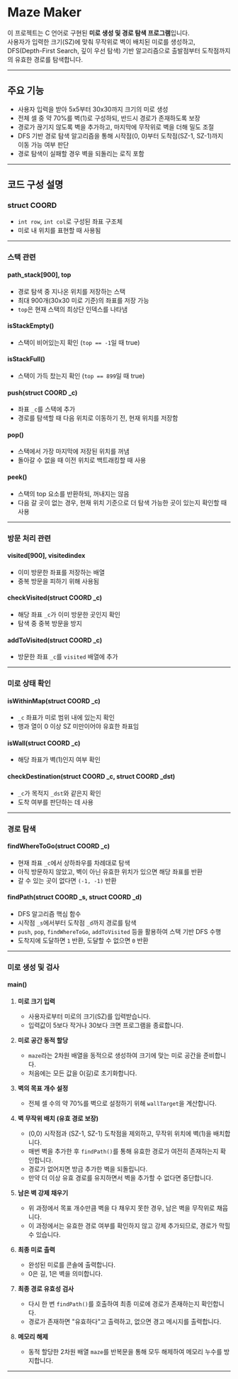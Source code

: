# Maze Maker

이 프로젝트는 C 언어로 구현된 **미로 생성 및 경로 탐색 프로그램**입니다.  
사용자가 입력한 크기(SZ)에 맞춰 무작위로 벽이 배치된 미로를 생성하고,  
DFS(Depth-First Search, 깊이 우선 탐색) 기반 알고리즘으로 출발점부터 도착점까지의 유효한 경로를 탐색합니다.

---

## 주요 기능

- 사용자 입력을 받아 5x5부터 30x30까지 크기의 미로 생성
- 전체 셀 중 약 70%를 벽(1)로 구성하되, 반드시 경로가 존재하도록 보장
- 경로가 끊기지 않도록 벽을 추가하고, 마지막에 무작위로 벽을 더해 밀도 조절
- DFS 기반 경로 탐색 알고리즘을 통해 시작점(0, 0)부터 도착점(SZ-1, SZ-1)까지 이동 가능 여부 판단
- 경로 탐색이 실패할 경우 벽을 되돌리는 로직 포함

---

## 코드 구성 설명

### struct COORD

- `int row`, `int col`로 구성된 좌표 구조체
- 미로 내 위치를 표현할 때 사용됨

---

### 스택 관련

#### path_stack[900], top

- 경로 탐색 중 지나온 위치를 저장하는 스택
- 최대 900개(30x30 미로 기준)의 좌표를 저장 가능
- `top`은 현재 스택의 최상단 인덱스를 나타냄

#### isStackEmpty()

- 스택이 비어있는지 확인 (`top == -1`일 때 true)

#### isStackFull()

- 스택이 가득 찼는지 확인 (`top == 899`일 때 true)

#### push(struct COORD \_c)

- 좌표 `_c`를 스택에 추가
- 경로를 탐색할 때 다음 위치로 이동하기 전, 현재 위치를 저장함

#### pop()

- 스택에서 가장 마지막에 저장된 위치를 꺼냄
- 돌아갈 수 없을 때 이전 위치로 백트래킹할 때 사용

#### peek()

- 스택의 top 요소를 반환하되, 꺼내지는 않음
- 다음 갈 곳이 없는 경우, 현재 위치 기준으로 더 탐색 가능한 곳이 있는지 확인할 때 사용

---

### 방문 처리 관련

#### visited[900], visitedindex

- 이미 방문한 좌표를 저장하는 배열
- 중복 방문을 피하기 위해 사용됨

#### checkVisited(struct COORD \_c)

- 해당 좌표 `_c`가 이미 방문한 곳인지 확인
- 탐색 중 중복 방문을 방지

#### addToVisited(struct COORD \_c)

- 방문한 좌표 `_c`를 `visited` 배열에 추가

---

### 미로 상태 확인

#### isWithinMap(struct COORD \_c)

- `_c` 좌표가 미로 범위 내에 있는지 확인
- 행과 열이 0 이상 SZ 미만이어야 유효한 좌표임

#### isWall(struct COORD \_c)

- 해당 좌표가 벽(1)인지 여부 확인

#### checkDestination(struct COORD \_c, struct COORD \_dst)

- `_c`가 목적지 `_dst`와 같은지 확인
- 도착 여부를 판단하는 데 사용

---

### 경로 탐색

#### findWhereToGo(struct COORD \_c)

- 현재 좌표 `_c`에서 상하좌우를 차례대로 탐색
- 아직 방문하지 않았고, 벽이 아닌 유효한 위치가 있으면 해당 좌표를 반환
- 갈 수 있는 곳이 없다면 `(-1, -1)` 반환

#### findPath(struct COORD \_s, struct COORD \_d)

- DFS 알고리즘 핵심 함수
- 시작점 `_s`에서부터 도착점 `_d`까지 경로를 탐색
- `push`, `pop`, `findWhereToGo`, `addToVisited` 등을 활용하여 스택 기반 DFS 수행
- 도착지에 도달하면 `1` 반환, 도달할 수 없으면 `0` 반환

---

### 미로 생성 및 검사

#### main()

1. **미로 크기 입력**

   - 사용자로부터 미로의 크기(SZ)를 입력받습니다.
   - 입력값이 5보다 작거나 30보다 크면 프로그램을 종료합니다.

2. **미로 공간 동적 할당**

   - `maze`라는 2차원 배열을 동적으로 생성하여 크기에 맞는 미로 공간을 준비합니다.
   - 처음에는 모든 값을 0(길)로 초기화합니다.

3. **벽의 목표 개수 설정**

   - 전체 셀 수의 약 70%를 벽으로 설정하기 위해 `wallTarget`을 계산합니다.

4. **벽 무작위 배치 (유효 경로 보장)**

   - (0,0) 시작점과 (SZ-1, SZ-1) 도착점을 제외하고, 무작위 위치에 벽(1)을 배치합니다.
   - 매번 벽을 추가한 후 `findPath()`를 통해 유효한 경로가 여전히 존재하는지 확인합니다.
   - 경로가 없어지면 방금 추가한 벽을 되돌립니다.
   - 만약 더 이상 유효 경로를 유지하면서 벽을 추가할 수 없다면 중단합니다.

5. **남은 벽 강제 채우기**

   - 위 과정에서 목표 개수만큼 벽을 다 채우지 못한 경우, 남은 벽을 무작위로 채웁니다.
   - 이 과정에서는 유효한 경로 여부를 확인하지 않고 강제 추가되므로, 경로가 막힐 수 있습니다.

6. **최종 미로 출력**

   - 완성된 미로를 콘솔에 출력합니다.
   - 0은 길, 1은 벽을 의미합니다.

7. **최종 경로 유효성 검사**

   - 다시 한 번 `findPath()`를 호출하여 최종 미로에 경로가 존재하는지 확인합니다.
   - 경로가 존재하면 "유효하다"고 출력하고, 없으면 경고 메시지를 출력합니다.

8. **메모리 해제**
   - 동적 할당한 2차원 배열 `maze`를 반복문을 통해 모두 해제하여 메모리 누수를 방지합니다.

---
